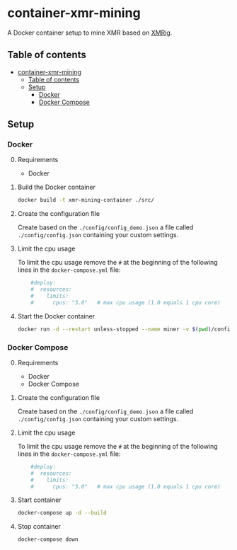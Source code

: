 # container-xmr-mining

A Docker container setup to mine XMR based on [XMRig](https://github.com/xmrig).

## Table of contents

- [container-xmr-mining](#container-xmr-mining)
  - [Table of contents](#table-of-contents)
  - [Setup](#setup)
    - [Docker](#docker)
    - [Docker Compose](#docker-compose)

## Setup

### Docker

0. Requirements

   - Docker

1. Build the Docker container

    ```bash
    docker build -t xmr-mining-container ./src/ 
    ```

2. Create the configuration file

    Create based on the `./config/config_demo.json` a file called `./config/config.json` containing your custom settings.

3. Limit the cpu usage

    To limit the cpu usage remove the `#` at the beginning of the following lines in the `docker-compose.yml` file:

    ```yml
        #deploy:
        #  resources:
        #    limits:
        #      cpus: "3.0"   # max cpu usage (1.0 equals 1 cpu core) 
    ```

4. Start the Docker container

    ```bash
    docker run -d --restart unless-stopped --name miner -v $(pwd)/config:/miner-config xmr-mining-container
    ```

### Docker Compose

0. Requirements

   - Docker
   - Docker Compose

1. Create the configuration file

    Create based on the `./config/config_demo.json` a file called `./config/config.json` containing your custom settings.

2. Limit the cpu usage

    To limit the cpu usage remove the `#` at the beginning of the following lines in the `docker-compose.yml` file:

    ```yml
        #deploy:
        #  resources:
        #    limits:
        #      cpus: "3.0"   # max cpu usage (1.0 equals 1 cpu core) 
    ```

3. Start container

    ```bash
    docker-compose up -d --build
    ````

4. Stop container

    ```bash
    docker-compose down
    ```
